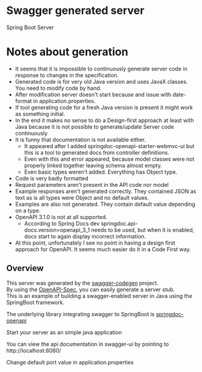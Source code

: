 # Swagger generated server
Spring Boot Server 

# Notes about generation
* It seems that it is impossible to continuously generate server code in response to changes in the specification.
* Generated code is for very old Java version and uses JavaX classes. You need to modify code by hand.
* After modification server doesn't start because and issue with date-format in application.properties.
* If tool generating code for a fresh Java version is present it might work as something initial.
* In the end it makes no sense to do a Design-first approach at least with Java because it is not possible to generate/update Server code continuously
* It is funny that documentation is not available either.
  * It appeared after I added springdoc-openapi-starter-webmvc-ui but this is a tool to generated docs from controller definitions.
  * Even with this and error appeared, because model classes were not properly linked together leaving schema almost empty.
  * Even basic types weren't added. Everything has Object type.
* Code is very badly formatted
* Request parameters aren't present in the API code nor model
* Example responses aren't generated correctly. They contained JSON as text as is all types were Object and no default values.
* Examples are also not generated. They contain default value depending on a type.
* OpenAPI 3.1.0 is not at all supported.
  * According to Spring Docs dev springdoc.api-docs.version=openapi_3_1 needs to be used, but when it is enabled, docs start to again display incorrect information.
* At this point, unfortunately I see no point in having a design first approach for OpenAPI. It seems much easier do it in a Code First way.


## Overview  
This server was generated by the [swagger-codegen](https://github.com/swagger-api/swagger-codegen) project.  
By using the [OpenAPI-Spec](https://github.com/swagger-api/swagger-core), you can easily generate a server stub.  
This is an example of building a swagger-enabled server in Java using the SpringBoot framework.

The underlying library integrating swagger to SpringBoot is [springdoc-openapi](https://github.com/springdoc/springdoc-openapi)

Start your server as an simple java application  

You can view the api documentation in swagger-ui by pointing to  
http://localhost:8080/  

Change default port value in application.properties